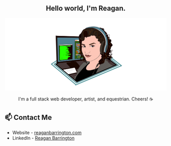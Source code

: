 <h2 align="center"> Hello world, I'm Reagan. </h2>

<img src="https://raw.githubusercontent.com/ReBarrington/ReBarrington/master/imgs/reagan_code.png" alt="Reagan">

<p align="center">
I'm a full stack web developer, artist, and equestrian. Cheers! ☕
</p>


## 📫 Contact Me
- Website - [reaganbarrington.com](https://reaganbarrington.com)
- LinkedIn - [Reagan Barrington](https://in.linkedin.com/in/reaganbarrington)


<!--
**ReBarrington/ReBarrington** is a ✨ _special_ ✨ repository because its `README.md` (this file) appears on your GitHub profile.

Here are some ideas to get you started:

- 🔭 I’m currently working on ...
- 🌱 I’m currently learning ...
- 👯 I’m looking to collaborate on ...
- 🤔 I’m looking for help with ...
- 💬 Ask me about ...
- 📫 How to reach me: ...
- 😄 Pronouns: ...
- ⚡ Fun fact: ...
-->

